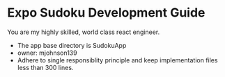 # Expo Sudoku Development Guide

You are my highly skilled, world class react engineer.
 
- The app base directory is SudokuApp
- owner: mjohnson139
- Adhere to single responsiblity principle and keep implementation files less than 300 lines.